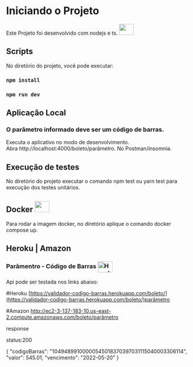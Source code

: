 # Iniciando o Projeto
Este Projeto foi desenvolvido com nodejs e ts. <img height="30" width="40" src="https://cdn.jsdelivr.net/gh/devicons/devicon/icons/nodejs/nodejs-plain.svg" />

## Scripts

No diretório do projeto, você pode executar:

### `npm install`
### `npm run dev`

## Aplicação Local

<h3>O parâmetro informado deve ser um código de barras.</h3>

Executa o aplicativo no modo de desenvolvimento.\
Abra http://localhost:4000/boleto/parâmetro. No Postman/insomnia.

## Execução de testes

No diretório do projeto executar o comando npm test ou yarn test para execução dos testes unitários.

## Docker <img height="30" width="40" src="https://cdn.jsdelivr.net/gh/devicons/devicon/icons/docker/docker-original.svg" />

Para rodar a imagem docker, no diretório aplique o comando docker compose up.

## Heroku | Amazon 

### Parâmentro - Código de Barras <img align="center" alt="Heroku" height="30" width="40" src="https://cdn.jsdelivr.net/gh/devicons/devicon/icons/heroku/heroku-original.svg" />

Api pode ser testada nos links abaixo:

#Heroku
[https://validador-codigo-barras.herokuapp.com/boleto/](https://validador-codigo-barras.herokuapp.com/boleto/)parâmetro 

#Amazon
http://ec2-3-137-183-10.us-east-2.compute.amazonaws.com/boleto/parâmetro 

response

status:200

{
    "codigoBarras": "10494899100000545018370397031115040003306114",
    "valor": 545.01,
    "vencimento": "2022-05-20"
}


